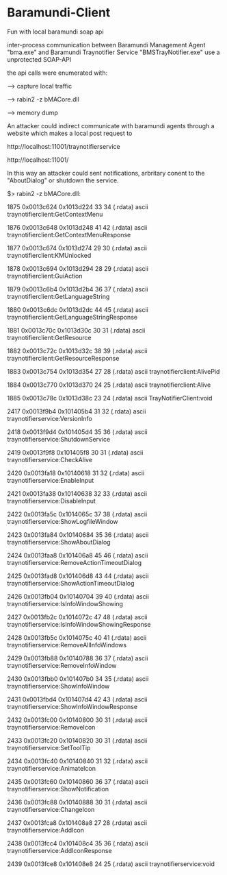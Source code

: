 # Baramundi-Client
Fun with local baramundi soap api
 
inter-process communication between Baramundi Management Agent "bma.exe" and  Baramundi Traynotifier Service "BMSTrayNotifier.exe" use a unprotected SOAP-API
 
 the api calls were enumerated with:
 
--> capture local traffic

--> rabin2 -z bMACore.dll

--> memory dump

An attacker could indirect communicate with baramundi agents through a website which makes a local post request to 

http://localhost:11001/traynotifierservice

http://localhost:11001/

In this way an attacker could sent notifications, arbritary conent to the "AboutDialog" or shutdown the service.


$> rabin2 -z bMACore.dll:

1875 0x0013c624 0x1013d224  33  34 (.rdata) ascii traynotifierclient:GetContextMenu

1876 0x0013c648 0x1013d248  41  42 (.rdata) ascii traynotifierclient:GetContextMenuResponse

1877 0x0013c674 0x1013d274  29  30 (.rdata) ascii traynotifierclient:KMUnlocked

1878 0x0013c694 0x1013d294  28  29 (.rdata) ascii traynotifierclient:GuiAction

1879 0x0013c6b4 0x1013d2b4  36  37 (.rdata) ascii traynotifierclient:GetLanguageString

1880 0x0013c6dc 0x1013d2dc  44  45 (.rdata) ascii traynotifierclient:GetLanguageStringResponse

1881 0x0013c70c 0x1013d30c  30  31 (.rdata) ascii traynotifierclient:GetResource

1882 0x0013c72c 0x1013d32c  38  39 (.rdata) ascii traynotifierclient:GetResourceResponse

1883 0x0013c754 0x1013d354  27  28 (.rdata) ascii traynotifierclient:AlivePid

1884 0x0013c770 0x1013d370  24  25 (.rdata) ascii traynotifierclient:Alive

1885 0x0013c78c 0x1013d38c  23  24 (.rdata) ascii TrayNotifierClient:void

2417 0x0013f9b4 0x101405b4  31  32 (.rdata) ascii traynotifierservice:VersionInfo

2418 0x0013f9d4 0x101405d4  35  36 (.rdata) ascii traynotifierservice:ShutdownService

2419 0x0013f9f8 0x101405f8  30  31 (.rdata) ascii traynotifierservice:CheckAlive

2420 0x0013fa18 0x10140618  31  32 (.rdata) ascii traynotifierservice:EnableInput

2421 0x0013fa38 0x10140638  32  33 (.rdata) ascii traynotifierservice:DisableInput

2422 0x0013fa5c 0x1014065c  37  38 (.rdata) ascii traynotifierservice:ShowLogfileWindow

2423 0x0013fa84 0x10140684  35  36 (.rdata) ascii traynotifierservice:ShowAboutDialog

2424 0x0013faa8 0x101406a8  45  46 (.rdata) ascii traynotifierservice:RemoveActionTimeoutDialog

2425 0x0013fad8 0x101406d8  43  44 (.rdata) ascii traynotifierservice:ShowActionTimeoutDialog

2426 0x0013fb04 0x10140704  39  40 (.rdata) ascii traynotifierservice:IsInfoWindowShowing

2427 0x0013fb2c 0x1014072c  47  48 (.rdata) ascii traynotifierservice:IsInfoWindowShowingResponse

2428 0x0013fb5c 0x1014075c  40  41 (.rdata) ascii traynotifierservice:RemoveAllInfoWindows

2429 0x0013fb88 0x10140788  36  37 (.rdata) ascii traynotifierservice:RemoveInfoWindow

2430 0x0013fbb0 0x101407b0  34  35 (.rdata) ascii traynotifierservice:ShowInfoWindow

2431 0x0013fbd4 0x101407d4  42  43 (.rdata) ascii traynotifierservice:ShowInfoWindowResponse

2432 0x0013fc00 0x10140800  30  31 (.rdata) ascii traynotifierservice:RemoveIcon

2433 0x0013fc20 0x10140820  30  31 (.rdata) ascii traynotifierservice:SetToolTip

2434 0x0013fc40 0x10140840  31  32 (.rdata) ascii traynotifierservice:AnimateIcon

2435 0x0013fc60 0x10140860  36  37 (.rdata) ascii traynotifierservice:ShowNotification

2436 0x0013fc88 0x10140888  30  31 (.rdata) ascii traynotifierservice:ChangeIcon

2437 0x0013fca8 0x101408a8  27  28 (.rdata) ascii traynotifierservice:AddIcon

2438 0x0013fcc4 0x101408c4  35  36 (.rdata) ascii traynotifierservice:AddIconResponse

2439 0x0013fce8 0x101408e8  24  25 (.rdata) ascii traynotifierservice:void
